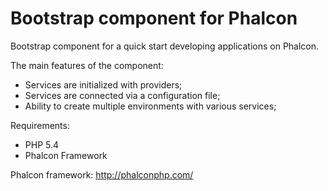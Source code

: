 Bootstrap component for Phalcon
===============================

Bootstrap component for a quick start developing applications on Phalcon.

The main features of the component:
- Services are initialized with providers;
- Services are connected via a configuration file;
- Ability to create multiple environments with various services;

Requirements:
* PHP 5.4
* Phalcon Framework

Phalcon framework: http://phalconphp.com/
